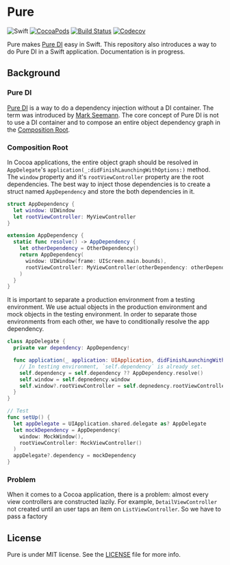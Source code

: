 # Pure

![Swift](https://img.shields.io/badge/Swift-4.0-orange.svg)
[![CocoaPods](http://img.shields.io/cocoapods/v/Pure.svg)](https://cocoapods.org/pods/Pure)
[![Build Status](https://travis-ci.org/devxoul/Pure.svg?branch=master)](https://travis-ci.org/devxoul/Pure)
[![Codecov](https://img.shields.io/codecov/c/github/devxoul/Pure.svg)](https://codecov.io/gh/devxoul/Pure)

Pure makes [Pure DI](http://blog.ploeh.dk/2014/06/10/pure-di/) easy in Swift. This repository also introduces a way to do Pure DI in a Swift application. Documentation is in progress.

## Background

### Pure DI

[Pure DI](http://blog.ploeh.dk/2014/06/10/pure-di/) is a way to do a dependency injection without a DI container. The term was introduced by [Mark Seemann](http://blog.ploeh.dk/). The core concept of Pure DI is not to use a DI container and to compose an entire object dependency graph in the [Composition Root](http://blog.ploeh.dk/2011/07/28/CompositionRoot/).

### Composition Root

In Cocoa applications, the entire object graph should be resolved in `AppDelegate`'s `application(_:didFinishLaunchingWithOptions:)` method. The `window` property and it's `rootViewController` property are the root dependencies. The best way to inject those dependencies is to create a struct named `AppDependency` and store the both dependencies in it.

```swift
struct AppDependency {
  let window: UIWindow
  let rootViewController: MyViewController
}

extension AppDependency {
  static func resolve() -> AppDependency {
    let otherDependency = OtherDependency()
    return AppDependency(
      window: UIWindow(frame: UIScreen.main.bounds),
      rootViewController: MyViewController(otherDependency: otherDependency)
    )
  }
}
```

It is important to separate a production environment from a testing environment. We use actual objects in the production environment and mock objects in the testing environment. In order to separate those environments from each other, we have to conditionally resolve the app dependency.

```swift
class AppDelegate {
  private var dependency: AppDependency!

  func application(_ application: UIApplication, didFinishLaunchingWithOptions launchOptions: [UIApplicationLaunchOptionsKey: Any]?) -> Bool {
    // In testing environment, `self.dependency` is already set.
    self.dependency = self.dependency ?? AppDependency.resolve()
    self.window = self.depnedency.window
    self.window?.rootViewController = self.depnedency.rootViewController
  }
}

// Test
func setUp() {
  let appDelegate = UIApplication.shared.delegate as? AppDelegate
  let mockDependency = AppDependency(
    window: MockWindow(),
    rootViewController: MockViewController()
  )
  appDelegate?.dependency = mockDependency
}
```

### Problem

When it comes to a Cocoa application, there is a problem: almost every view controllers are constructed lazily. For example, `DetailViewController` not created until an user taps an item on `ListViewController`. So we have to pass a factory 

## License

Pure is under MIT license. See the [LICENSE](LICENSE) file for more info.
